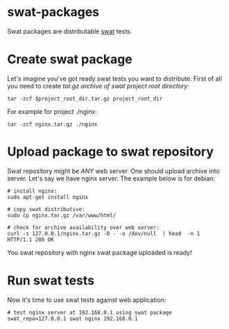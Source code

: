 # swat-packages

Swat packages are distributable [swat](https://github.com/melezhik/swat) tests.

# Create swat package

Let's imagine you've got ready swat tests you want to distribute. First of all you need to create _tar.gz archive of
swat project root directory_:

    tar -zcf $project_root_dir.tar.gz project_root_dir

For example for project ./nginx:

    tar -zcf nginx.tar.gz ./nginx

# Upload package to swat repository 

Swat repository might be  _ANY_ web server. One should upload archive into server.
Let's say we have nginx server. The example below is for debian:

    # install nginx:
    sudo apt-get install nginx

    # copy swat distributive:
    sudo cp nginx.tar.gz /var/www/html/

    # check for archive availability over web server:
    curl -s 127.0.0.1/nginx.tar.gz -D - -o /dev/null  | head  -n 1
    HTTP/1.1 200 OK

You swat repository with nginx swat package uploaded is ready!

# Run swat tests

Now it's time to use swat tests against web application:

    # test nginx server at 192.168.0.1 using swat package 
    swat_repo=127.0.0.1 swat nginx 192.168.0.1




